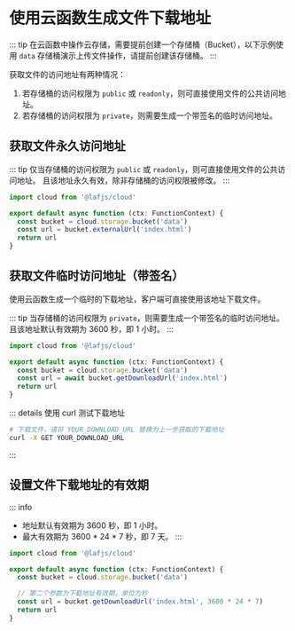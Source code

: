 
# 使用云函数生成文件下载地址

::: tip
在云函数中操作云存储，需要提前创建一个存储桶（Bucket），以下示例使用 `data` 存储桶演示上传文件操作，请提前创建该存储桶。
:::

获取文件的访问地址有两种情况：
1. 若存储桶的访问权限为 `public` 或 `readonly`，则可直接使用文件的公共访问地址。
2. 若存储桶的访问权限为 `private`，则需要生成一个带签名的临时访问地址。


## 获取文件永久访问地址
::: tip
仅当存储桶的访问权限为 `public` 或 `readonly`，则可直接使用文件的公共访问地址。
且该地址永久有效，除非存储桶的访问权限被修改。
:::

```typescript
import cloud from '@lafjs/cloud'

export default async function (ctx: FunctionContext) {
  const bucket = cloud.storage.bucket('data')
  const url = bucket.externalUrl('index.html')
  return url
}
```


## 获取文件临时访问地址（带签名）

使用云函数生成一个临时的下载地址，客户端可直接使用该地址下载文件。

::: tip
当存储桶的访问权限为 `private`，则需要生成一个带签名的临时访问地址。
且该地址默认有效期为 3600 秒，即 1 小时。
:::

```typescript
import cloud from '@lafjs/cloud'

export default async function (ctx: FunctionContext) {
  const bucket = cloud.storage.bucket('data')
  const url = await bucket.getDownloadUrl('index.html')
  return url
}

```

::: details 使用 curl 测试下载地址

```bash
# 下载文件，请将 YOUR_DOWNLOAD_URL 替换为上一步获取的下载地址
curl -X GET YOUR_DOWNLOAD_URL
```
:::

## 设置文件下载地址的有效期

::: info
- 地址默认有效期为 3600 秒，即 1 小时。
- 最大有效期为 3600 * 24 * 7 秒，即 7 天。
:::

```typescript
import cloud from '@lafjs/cloud'

export default async function (ctx: FunctionContext) {
  const bucket = cloud.storage.bucket('data')

  // 第二个参数为下载地址有效期，单位为秒
  const url = bucket.getDownloadUrl('index.html', 3600 * 24 * 7)
  return url
}
```